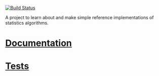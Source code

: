 [![Build Status](https://secure.travis-ci.org/tmcw/simple-statistics.png?branch=master)](http://travis-ci.org/tmcw/simple-statistics)

A project to learn about and make simple reference implementations
of statistics algorithms.

# [Documentation](https://github.com/tmcw/simple-statistics/wiki)
# [Tests](http://travis-ci.org/#!/tmcw/simple-statistics)
